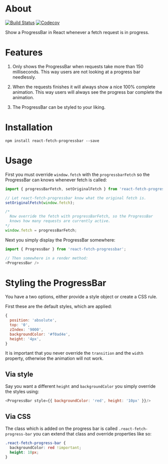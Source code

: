 # About

[![Build Status](https://travis-ci.org/42BV/react-fetch-progressbar.svg?branch=master)](https://travis-ci.org/42BV/react-fetch-progressbar)
[![Codecov](https://codecov.io/gh/42BV/react-fetch-progressbar/branch/master/graph/badge.svg)](https://codecov.io/gh/42BV/react-fetch-progressbar)

Show a ProgressBar in React whenever a fetch request is in progress.

# Features

1. Only shows the ProgressBar when requests take more than 150 milliseconds.
   This way users are not looking at a progress bar needlessly.

2. When the requests finishes it will always show a nice 100% complete animation.
   This way users will always see the progress bar complete the animation.

3. The ProgressBar can be styled to your liking.

# Installation

`npm install react-fetch-progressbar --save`

# Usage

First you must override `window.fetch` with the `progressbarFetch`
so the ProgressBar can knows whenever fetch is called:


```js
import { progressBarFetch, setOriginalFetch } from 'react-fetch-progressbar';

// Let react-fetch-progressbar know what the original fetch is.
setOriginalFetch(window.fetch);

/* 
  Now override the fetch with progressBarFetch, so the ProgressBar
  knows how many requests are currently active.
*/
window.fetch = progressBarFetch;
```

Next you simply display the ProgressBar somewhere:

```js
import { ProgressBar } from 'react-fetch-progressbar';

// Then somewhere in a render method:
<ProgressBar />
```

# Styling the ProgressBar

You have a two options, either provide a style object or create
a CSS rule.

First these are the default styles, which are applied:

```js
{
  position: 'absolute',
  top: '0',
  zIndex: '9000',
  backgroundColor: '#f0ad4e',
  height: '4px',
}
```

It is important that you never override the `transition` and the
`width` property, otherwise the animation will not work.

## Via style

Say you want a different `height` and `backgroundColor` you simply
override the styles using:

```js
<ProgressBar style={{ backgroundColor: 'red', height: '10px' }}/>
```

## Via CSS

The class which is added on the progress bar is called `.react-fetch-progress-bar`
you can extend that class and override properties like so:

```css
.react-fetch-progress-bar {
  backgroundColor: red !important;
  height: 10px;
}
```
